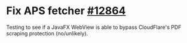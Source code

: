 # Fix APS fetcher [#12864](https://github.com/JabRef/jabref/issues/12864)

Testing to see if a JavaFX WebView is able to bypass CloudFlare's PDF scraping protection (no/unlikely).
